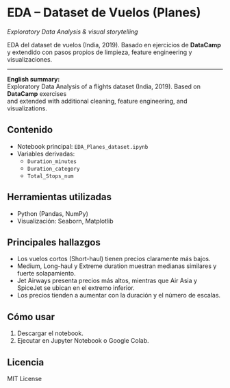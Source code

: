 # EDA – Dataset de Vuelos (Planes)
*Exploratory Data Analysis & visual storytelling*

EDA del dataset de vuelos (India, 2019). Basado en ejercicios de **DataCamp** 
y extendido con pasos propios de limpieza, feature engineering y visualizaciones.

---

**English summary:**  
Exploratory Data Analysis of a flights dataset (India, 2019). Based on **DataCamp** exercises  
and extended with additional cleaning, feature engineering, and visualizations.

## Contenido
- Notebook principal: `EDA_Planes_dataset.ipynb`
- Variables derivadas: 
  - `Duration_minutes`
  - `Duration_category`
  - `Total_Stops_num`

## Herramientas utilizadas
- Python (Pandas, NumPy)
- Visualización: Seaborn, Matplotlib

## Principales hallazgos
- Los vuelos cortos (Short-haul) tienen precios claramente más bajos.  
- Medium, Long-haul y Extreme duration muestran medianas similares y fuerte solapamiento.  
- Jet Airways presenta precios más altos, mientras que Air Asia y SpiceJet se ubican en el extremo inferior.  
- Los precios tienden a aumentar con la duración y el número de escalas.  

## Cómo usar
1. Descargar el notebook.  
2. Ejecutar en Jupyter Notebook o Google Colab.  

## Licencia
MIT License
